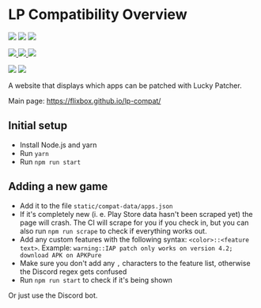 # LP Compatibility Overview

[![](https://github.com/Flixbox/lp-compat/actions/workflows/deploy.yml/badge.svg)](https://github.com/Flixbox/lp-compat/actions/workflows/deploy.yml)
![](https://img.shields.io/static/v1?label=Discord%20bot%20on&message=Railway&color=blueviolet&style=flat&logo=railway)
![](https://img.shields.io/uptimerobot/ratio/m792717344-6d627ad71592aa371175f9d6?style=flat)

[
![](https://img.shields.io/codeclimate/maintainability/Flixbox/lp-compat?style=flat&logo=code%20climate)
![](https://img.shields.io/codeclimate/issues/Flixbox/lp-compat?style=flat&logo=code%20climate)
![](https://img.shields.io/codeclimate/tech-debt/Flixbox/lp-compat?style=flat&logo=code%20climate)
](https://codeclimate.com/github/Flixbox/lp-compat)

[![](https://img.shields.io/static/v1?label=Discuss&message=on%20Reddit&color=FF4500&style=flat&logo=reddit)](https://www.reddit.com/r/luckypatcher/)
[![](https://img.shields.io/static/v1?label=Discuss&message=on%20Discord&color=7289DA&style=flat&logo=discord)](https://discord.gg/RS5ddYf7mw)

A website that displays which apps can be patched with Lucky Patcher.

Main page: https://flixbox.github.io/lp-compat/

## Initial setup

- Install Node.js and yarn
- Run `yarn`
- Run `npm run start`

## Adding a new game

- Add it to the file `static/compat-data/apps.json`
- If it's completely new (i. e. Play Store data hasn't been scraped yet) the page will crash. The CI will scrape for you if you check in, but you can also run `npm run scrape` to check if everything works out.
- Add any custom features with the following syntax: `<color>::<feature text>`. Example: `warning::IAP patch only works on version 4.2; download APK on APKPure`
- Make sure you don't add any `,` characters to the feature list, otherwise the Discord regex gets confused
- Run `npm run start` to check if it's being shown

Or just use the Discord bot.
